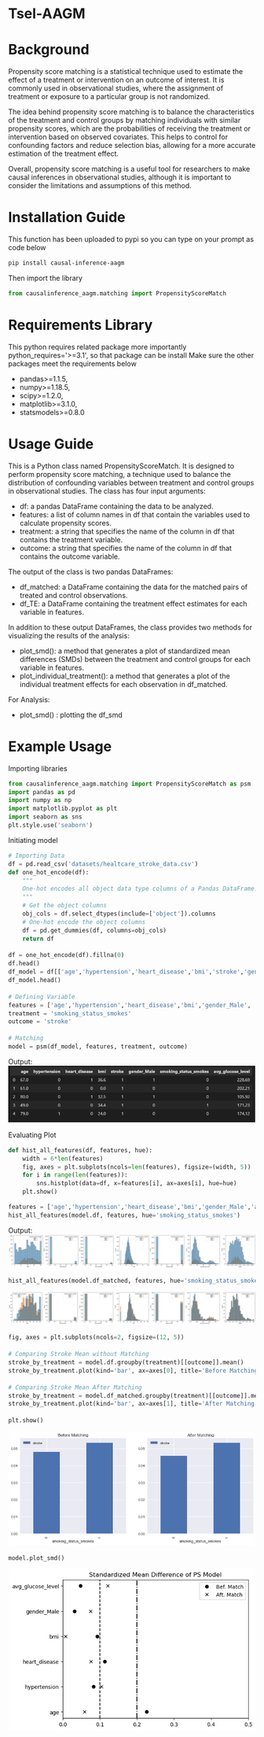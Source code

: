 # Tsel-AAGM


# Background
Propensity score matching is a statistical technique used to estimate the effect of a treatment or intervention on an outcome of interest. It is commonly used in observational studies, where the assignment of treatment or exposure to a particular group is not randomized.

The idea behind propensity score matching is to balance the characteristics of the treatment and control groups by matching individuals with similar propensity scores, which are the probabilities of receiving the treatment or intervention based on observed covariates. This helps to control for confounding factors and reduce selection bias, allowing for a more accurate estimation of the treatment effect.

Overall, propensity score matching is a useful tool for researchers to make causal inferences in observational studies, although it is important to consider the limitations and assumptions of this method.

# Installation Guide
This function has been uploaded to pypi so you can type on your prompt as code below
```bash
pip install causal-inference-aagm
```
Then import the library
```python
from causalinference_aagm.matching import PropensityScoreMatch
```

# Requirements Library
This python requires related package more importantly python_requires='>=3.1', so that package can be install Make sure the other packages meet the requirements below
- pandas>=1.1.5,
- numpy>=1.18.5,
- scipy>=1.2.0,
- matplotlib>=3.1.0,
- statsmodels>=0.8.0

# Usage Guide
This is a Python class named PropensityScoreMatch. It is designed to perform propensity score matching, a technique used to balance the distribution of confounding variables between treatment and control groups in observational studies. The class has four input arguments:

- df: a pandas DataFrame containing the data to be analyzed.
- features: a list of column names in df that contain the variables used to calculate propensity scores.
- treatment: a string that specifies the name of the column in df that contains the treatment variable.
- outcome: a string that specifies the name of the column in df that contains the outcome variable.

The output of the class is two pandas DataFrames:

- df_matched: a DataFrame containing the data for the matched pairs of treated and control observations.
- df_TE: a DataFrame containing the treatment effect estimates for each variable in features.

In addition to these output DataFrames, the class provides two methods for visualizing the results of the analysis:

- plot_smd(): a method that generates a plot of standardized mean differences (SMDs) between the treatment and control groups for each variable in features.
- plot_individual_treatment(): a method that generates a plot of the individual treatment effects for each observation in df_matched.

For Analysis:
- plot_smd() : plotting the df_smd

# Example Usage
Importing libraries
```python
from causalinference_aagm.matching import PropensityScoreMatch as psm
import pandas as pd
import numpy as np
import matplotlib.pyplot as plt
import seaborn as sns
plt.style.use('seaborn')
```
Initiating model
```python
# Importing Data
df = pd.read_csv('datasets/healtcare_stroke_data.csv')
def one_hot_encode(df):
    """
    One-hot encodes all object data type columns of a Pandas DataFrame.
    """
    # Get the object columns
    obj_cols = df.select_dtypes(include=['object']).columns
    # One-hot encode the object columns
    df = pd.get_dummies(df, columns=obj_cols)
    return df

df = one_hot_encode(df).fillna(0)
df.head()
df_model = df[['age','hypertension','heart_disease','bmi','stroke','gender_Male','smoking_status_smokes', 'avg_glucose_level']]
df_model.head()

# Defining Variable
features = ['age','hypertension','heart_disease','bmi','gender_Male', 'avg_glucose_level']
treatment = 'smoking_status_smokes'
outcome = 'stroke'

# Matching
model = psm(df_model, features, treatment, outcome)
```
Output:
![output1](output/df.png)

Evaluating Plot
```python
def hist_all_features(df, features, hue):
    width = 6*len(features)
    fig, axes = plt.subplots(ncols=len(features), figsize=(width, 5))
    for i in range(len(features)):
        sns.histplot(data=df, x=features[i], ax=axes[i], hue=hue)
    plt.show()
```
```python
features = ['age','hypertension','heart_disease','bmi','gender_Male','avg_glucose_level','proba']
hist_all_features(model.df, features, hue='smoking_status_smokes')
```
Output:
![output2](output/dist_1.png)

```python
hist_all_features(model.df_matched, features, hue='smoking_status_smokes')
```
![output3](output/dist_2.png)

```python
fig, axes = plt.subplots(ncols=2, figsize=(12, 5))

# Comparing Stroke Mean without Matching
stroke_by_treatment = model.df.groupby(treatment)[[outcome]].mean()
stroke_by_treatment.plot(kind='bar', ax=axes[0], title='Before Matching')

# Comparing Stroke Mean After Matching
stroke_by_treatment = model.df_matched.groupby(treatment)[[outcome]].mean()
stroke_by_treatment.plot(kind='bar', ax=axes[1], title='After Matching')
 
plt.show()
```

![output4](output/out_1.png)

```python
model.plot_smd()
```

![output5](output/smd_1.png)
